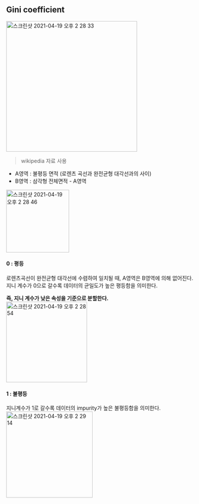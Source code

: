 <h2>Gini coefficient</h2>

<img width="350" alt="스크린샷 2021-04-19 오후 2 28 33" src="https://user-images.githubusercontent.com/54436228/115185916-be126e80-a11b-11eb-9efb-aadfab72859b.png">

> <h8> wikipedia 자료 사용</h8>

- A영역 : 불평등 면적 (로렌츠 곡선과 완전균형 대각선과의 사이)
- B영역 : 삼각형 전체면적 - A영역

<img width="168" alt="스크린샷 2021-04-19 오후 2 28 46" src="https://user-images.githubusercontent.com/54436228/115186118-147fad00-a11c-11eb-8b73-0dd7cd4ed744.png">

<h4>0 : 평등</h4>
로렌츠곡선이 완전균형 대각선에 수렴하여 일치될 때, A영역은 B영역에 의해 없어진다.<br>
지니 계수가 0으로 갈수록 데이터의 균일도가 높은 평등함을 의미한다.<br>

**즉, 지니 계수가 낮은 속성을 기준으로 분할한다.**<br>
<img width="216" alt="스크린샷 2021-04-19 오후 2 28 54" src="https://user-images.githubusercontent.com/54436228/115186142-219c9c00-a11c-11eb-8a3d-0ae82ea851fb.png">

<h4>1 : 불평등</h4>
지니계수가 1로 갈수록 데이터의 impurity가 높은 불평등함을 의미한다.<br>
<img width="231" alt="스크린샷 2021-04-19 오후 2 29 14" src="https://user-images.githubusercontent.com/54436228/115186413-9ff93e00-a11c-11eb-8de4-a89c570ea8ed.png">

